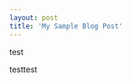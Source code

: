 ```yaml
---
layout: post
title: 'My Sample Blog Post'
---
```

<p>test<span style="white-space: pre;"> </span></p><p>testtest</p>